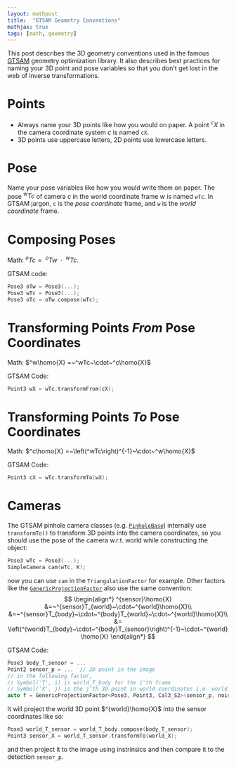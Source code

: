 ```yaml
---
layout: mathpost
title:  "GTSAM Geometry Conventions"
mathjax: true
tags: [math, geometry]
---
```


This post describes the 3D geometry conventions used in the famous [GTSAM](gtsam.org) geometry optimization library.
It also describes best practices for naming your 3D point and pose variables so that you don't get lost in the web of 
inverse transformations.

# Points
- Always name your 3D points like how you would on paper. A point $^cX$ in the camera coordinate system $c$ is named `cX`.
- 3D points use uppercase letters, 2D points use lowercase letters.

# Pose
Name your pose variables like how you would write them on paper. The pose $^wTc$ of camera $c$ in the world coordinate frame
$w$ is named `wTc`.
In GTSAM jargon, `c` is the *pose coordinate* frame, and `w` is the *world coordinate* frame.

# Composing Poses
Math: $^oTc =~^oTw~\cdot~^wTc$.

GTSAM code:
```cpp
Pose3 oTw = Pose3(...);
Pose3 wTc = Pose3(...);
Pose3 oTc = oTw.compose(wTc);
```

# Transforming Points *From* Pose Coordinates
Math: $^w\homo{X} =~^wTc~\cdot~^c\homo{X}$

GTSAM Code:
```cpp
Point3 wX = wTc.transformFrom(cX);
```

# Transforming Points *To* Pose Coordinates
Math: $^c\homo{X} =~\left(^wTc\right)^{-1}~\cdot~^w\homo{X}$

GTSAM Code:
```cpp
Point3 cX = wTc.transformTo(wX);
```

# Cameras
The GTSAM pinhole camera classes (e.g. [`PinholeBase`](https://github.com/borglab/gtsam/blob/develop/gtsam/geometry/CalibratedCamera.cpp))
internally use `transformTo()` to transform 3D points into the camera coordinates, so you should use the pose of the camera
w.r.t. world while constructing the object:
```cpp
Pose3 wTc = Pose3(...);
SimpleCamera cam(wTc, K);
```
now you can use `cam` in the `TriangulationFactor` for example. Other factors like the
[`GenericProjectionFactor`](https://github.com/borglab/gtsam/blob/develop/gtsam/slam/ProjectionFactor.h)
also use the same convention:
$$
\begin{align*}
^{sensor}\homo{X}
&=~^{sensor}T_{world}~\cdot~^{world}\homo{X}\\
&=~^{sensor}T_{body}~\cdot~^{body}T_{world}~\cdot~^{world}\homo{X}\\
&= \left(^{world}T_{body}~\cdot~^{body}T_{sensor}\right)^{-1}~\cdot~^{world}\homo{X}
\end{align*}
$$

GTSAM Code:
```cpp
Pose3 body_T_sensor = ...
Point2 sensor_p = ...  // 2D point in the image
// in the following factor,
// Symbol('T', i) is world_T_body for the i'th frame
// Symbol('X', j) is the j'th 3D point in world coordinates i.e. world_Xj
auto f = GenericProjectionFactor<Pose3, Point3, Cal3_S2>(sensor_p, noise, Symbol('T', i), Symbol('X', j), K, body_T_sensor);
```
It will project the world 3D point $^{world}\homo{X}$ into the sensor coordinates like so:
```cpp
Pose3 world_T_sensor = world_T_body.compose(body_T_sensor);
Point3 sensor_X = world_T_sensor.transformTo(world_X);
```
and then project it to the image using instrinsics and then compare it to the detection `sensor_p`.
